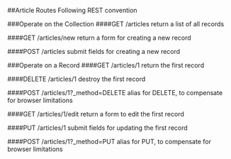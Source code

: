 ##Article Routes
Following REST convention

###Operate on the Collection
####GET /articles
return a list of all records

####GET /articles/new
return a form for creating a new record

####POST /articles
submit fields for creating a new record

###Operate on a Record
####GET /articles/1
return the first record

####DELETE /articles/1
destroy the first record

####POST /articles/1?_method=DELETE
alias for DELETE, to compensate for browser limitations

####GET /articles/1/edit
return a form to edit the first record

####PUT /articles/1
submit fields for updating the first record

####POST /articles/1?_method=PUT
alias for PUT, to compensate for browser limitations